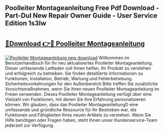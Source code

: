 ## Poolleiter Montageanleitung Free Pdf Download - Part-DuI New Repair Owner Guide - User Service Edition 1s3Iw

# <h2><a href="http://df7tq4.blite.top/?on=Poolleiter+Montageanleitung">🔗Download 👉🔴 Poolleiter Montageanleitung</a></h2>

[![Poolleiter Montageanleitung new download](https://i.imgur.com/lujVjoI.png)](http://df7tq4.blite.top/?on=Poolleiter+Montageanleitung)
Willkommen im Benutzerhandbuch für Ihr neu aktualisiertes Poolleiter Montageanleitung. Dieser umfassende Leitfaden soll Ihnen helfen, Ihr Produkt zu verstehen und erfolgreich zu betreiben. Sie finden detaillierte Informationen zu Funktionen, Installation, Betrieb, Wartung und Fehlerbehebung. Sicherheitsvorkehrungen für den Außenbereich Bitte treffen Sie zusätzliche Vorsichtsmaßnahmen, wenn Sie Ihren neuen Poolleiter Montageanleitung im Freien verwenden. Dieses Poolleiter Montageanleitung verfügt über eine Vielzahl von Funktionen, mit denen Sie Ihre Erfahrung personalisieren können. Wir glauben, dass das Poolleiter MontageanleitungD eine umfassende und gründliche Ressource für Ihr Bestreben war, die Funktionen und Fähigkeiten Ihres neuen Artikels zu verstehen. Wenn Sie Hilfe benötigen oder Fragen haben, steht Ihnen unser Kundenservice-Team jederzeit zur Verfügung.
